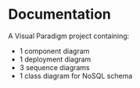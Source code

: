 # Documentation

A Visual Paradigm project containing:
- 1 component diagram
- 1 deployment diagram
- 3 sequence diagrams
- 1 class diagram for NoSQL schema
